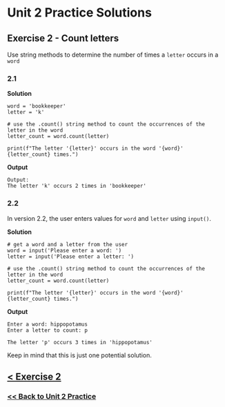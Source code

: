 # Unit 2 Practice Solutions

## **Exercise 2 - Count letters**

Use string methods to determine the number of times a `letter` occurs in a `word`

### **2.1**

**Solution**

    word = 'bookkeeper'
    letter = 'k'

    # use the .count() string method to count the occurrences of the letter in the word
    letter_count = word.count(letter)

    print(f"The letter '{letter}' occurs in the word '{word}' {letter_count} times.")

**Output**

    Output:
    The letter 'k' occurs 2 times in 'bookkeeper'

### **2.2**

In version 2.2, the user enters values for `word` and `letter` using `input()`.

**Solution**

    # get a word and a letter from the user
    word = input('Please enter a word: ')
    letter = input('Please enter a letter: ')

    # use the .count() string method to count the occurrences of the letter in the word
    letter_count = word.count(letter)

    print(f"The letter '{letter}' occurs in the word '{word}' {letter_count} times.")

**Output**

    Enter a word: hippopotamus
    Enter a letter to count: p

    The letter 'p' occurs 3 times in 'hippopotamus'


Keep in mind that this is just one potential solution.

## [< Exercise 2](../exercise_2.md)

### [<< Back to Unit 2 Practice](/practice/unit_2/)
